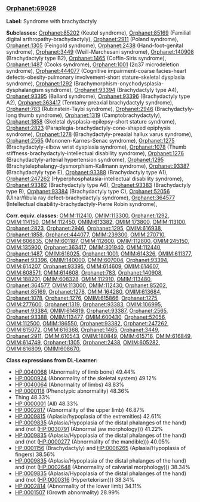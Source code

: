 
### [Orphanet:69028](http://www.orpha.net/ORDO/Orphanet_69028)
**Label:** Syndrome with brachydactyly

**Subclasses:** [Orphanet:85202](http://www.orpha.net/ORDO/Orphanet_85202) (Keutel syndrome), [Orphanet:85169](http://www.orpha.net/ORDO/Orphanet_85169) (Familial digital arthropathy-brachydactyly), [Orphanet:2911](http://www.orpha.net/ORDO/Orphanet_2911) (Poland syndrome), [Orphanet:1305](http://www.orpha.net/ORDO/Orphanet_1305) (Feingold syndrome), [Orphanet:2438](http://www.orpha.net/ORDO/Orphanet_2438) (Hand-foot-genital syndrome), [Orphanet:3449](http://www.orpha.net/ORDO/Orphanet_3449) (Weill-Marchesani syndrome), [Orphanet:140908](http://www.orpha.net/ORDO/Orphanet_140908) (Brachydactyly type B2), [Orphanet:1465](http://www.orpha.net/ORDO/Orphanet_1465) (Coffin-Siris syndrome), [Orphanet:1487](http://www.orpha.net/ORDO/Orphanet_1487) (Cooks syndrome), [Orphanet:1001](http://www.orpha.net/ORDO/Orphanet_1001) (2q37 microdeletion syndrome), [Orphanet:444077](http://www.orpha.net/ORDO/Orphanet_444077) (Cognitive impairment-coarse facies-heart defects-obesity-pulmonary involvement-short stature-skeletal dysplasia syndrome), [Orphanet:1292](http://www.orpha.net/ORDO/Orphanet_1292) (Brachymorphism-onychodysplasia-dysphalangism syndrome), [Orphanet:93394](http://www.orpha.net/ORDO/Orphanet_93394) (Brachydactyly type A4), [Orphanet:93395](http://www.orpha.net/ORDO/Orphanet_93395) (Ballard syndrome), [Orphanet:93396](http://www.orpha.net/ORDO/Orphanet_93396) (Brachydactyly type A2), [Orphanet:363417](http://www.orpha.net/ORDO/Orphanet_363417) (Temtamy preaxial brachydactyly syndrome), [Orphanet:783](http://www.orpha.net/ORDO/Orphanet_783) (Rubinstein-Taybi syndrome), [Orphanet:2946](http://www.orpha.net/ORDO/Orphanet_2946) (Brachydactyly-long thumb syndrome), [Orphanet:1319](http://www.orpha.net/ORDO/Orphanet_1319) (Camptobrachydactyly), [Orphanet:1858](http://www.orpha.net/ORDO/Orphanet_1858) (Skeletal dysplasia-epilepsy-short stature syndrome), [Orphanet:2823](http://www.orpha.net/ORDO/Orphanet_2823) (Paraplegia-brachydactyly-cone-shaped epiphysis syndrome), [Orphanet:1278](http://www.orpha.net/ORDO/Orphanet_1278) (Brachydactyly-preaxial hallux varus syndrome), [Orphanet:2565](http://www.orpha.net/ORDO/Orphanet_2565) (Mononen-Karnes-Senac syndrome), [Orphanet:1275](http://www.orpha.net/ORDO/Orphanet_1275) (Brachydactyly-elbow wrist dysplasia syndrome), [Orphanet:1078](http://www.orpha.net/ORDO/Orphanet_1078) (Thumb stiffness-brachydactyly-intellectual disability syndrome), [Orphanet:1276](http://www.orpha.net/ORDO/Orphanet_1276) (Brachydactyly-arterial hypertension syndrome), [Orphanet:1295](http://www.orpha.net/ORDO/Orphanet_1295) (Brachytelephalangy-dysmorphism-Kallmann syndrome), [Orphanet:93387](http://www.orpha.net/ORDO/Orphanet_93387) (Brachydactyly type E), [Orphanet:93388](http://www.orpha.net/ORDO/Orphanet_93388) (Brachydactyly type A1), [Orphanet:247262](http://www.orpha.net/ORDO/Orphanet_247262) (Hyperphosphatasia-intellectual disability syndrome), [Orphanet:93382](http://www.orpha.net/ORDO/Orphanet_93382) (Brachydactyly type A6), [Orphanet:93383](http://www.orpha.net/ORDO/Orphanet_93383) (Brachydactyly type B), [Orphanet:93384](http://www.orpha.net/ORDO/Orphanet_93384) (Brachydactyly type C), [Orphanet:52056](http://www.orpha.net/ORDO/Orphanet_52056) (Ulnar/fibula ray defect-brachydactyly syndrome), [Orphanet:364577](http://www.orpha.net/ORDO/Orphanet_364577) (Intellectual disability-brachydactyly-Pierre Robin syndrome), 

**Corr. equiv. classes:** [OMIM:112410](http://purl.obolibrary.org/obo/OMIM_112410), [OMIM:113300](http://purl.obolibrary.org/obo/OMIM_113300), [Orphanet:1292](http://www.orpha.net/ORDO/Orphanet_1292), [OMIM:114150](http://purl.obolibrary.org/obo/OMIM_114150), [OMIM:112450](http://purl.obolibrary.org/obo/OMIM_112450), [OMIM:613382](http://purl.obolibrary.org/obo/OMIM_613382), [OMIM:173800](http://purl.obolibrary.org/obo/OMIM_173800), [OMIM:113100](http://purl.obolibrary.org/obo/OMIM_113100), [Orphanet:2823](http://www.orpha.net/ORDO/Orphanet_2823), [Orphanet:2946](http://www.orpha.net/ORDO/Orphanet_2946), [Orphanet:1295](http://www.orpha.net/ORDO/Orphanet_1295), [OMIM:616938](http://purl.obolibrary.org/obo/OMIM_616938), [Orphanet:1858](http://www.orpha.net/ORDO/Orphanet_1858), [Orphanet:444077](http://www.orpha.net/ORDO/Orphanet_444077), [OMIM:239300](http://purl.obolibrary.org/obo/OMIM_239300), [OMIM:270710](http://purl.obolibrary.org/obo/OMIM_270710), [OMIM:606835](http://purl.obolibrary.org/obo/OMIM_606835), [OMIM:601187](http://purl.obolibrary.org/obo/OMIM_601187), [OMIM:112600](http://purl.obolibrary.org/obo/OMIM_112600), [OMIM:112800](http://purl.obolibrary.org/obo/OMIM_112800), [OMIM:245150](http://purl.obolibrary.org/obo/OMIM_245150), [OMIM:135900](http://purl.obolibrary.org/obo/OMIM_135900), [Orphanet:363417](http://www.orpha.net/ORDO/Orphanet_363417), [OMIM:301940](http://purl.obolibrary.org/obo/OMIM_301940), [OMIM:112440](http://purl.obolibrary.org/obo/OMIM_112440), [Orphanet:1487](http://www.orpha.net/ORDO/Orphanet_1487), [OMIM:616025](http://purl.obolibrary.org/obo/OMIM_616025), [Orphanet:1001](http://www.orpha.net/ORDO/Orphanet_1001), [OMIM:614326](http://purl.obolibrary.org/obo/OMIM_614326), [OMIM:611377](http://purl.obolibrary.org/obo/OMIM_611377), [Orphanet:93396](http://www.orpha.net/ORDO/Orphanet_93396), [OMIM:140000](http://purl.obolibrary.org/obo/OMIM_140000), [OMIM:607004](http://purl.obolibrary.org/obo/OMIM_607004), [Orphanet:93394](http://www.orpha.net/ORDO/Orphanet_93394), [OMIM:614207](http://purl.obolibrary.org/obo/OMIM_614207), [Orphanet:93395](http://www.orpha.net/ORDO/Orphanet_93395), [OMIM:614609](http://purl.obolibrary.org/obo/OMIM_614609), [OMIM:614607](http://purl.obolibrary.org/obo/OMIM_614607), [OMIM:608571](http://purl.obolibrary.org/obo/OMIM_608571), [OMIM:614608](http://purl.obolibrary.org/obo/OMIM_614608), [Orphanet:783](http://www.orpha.net/ORDO/Orphanet_783), [Orphanet:140908](http://www.orpha.net/ORDO/Orphanet_140908), [OMIM:188201](http://purl.obolibrary.org/obo/OMIM_188201), [OMIM:608328](http://purl.obolibrary.org/obo/OMIM_608328), [OMIM:112910](http://purl.obolibrary.org/obo/OMIM_112910), [OMIM:113480](http://purl.obolibrary.org/obo/OMIM_113480), [Orphanet:364577](http://www.orpha.net/ORDO/Orphanet_364577), [OMIM:113000](http://purl.obolibrary.org/obo/OMIM_113000), [OMIM:112430](http://purl.obolibrary.org/obo/OMIM_112430), [Orphanet:85202](http://www.orpha.net/ORDO/Orphanet_85202), [Orphanet:85169](http://www.orpha.net/ORDO/Orphanet_85169), [Orphanet:1278](http://www.orpha.net/ORDO/Orphanet_1278), [OMIM:164280](http://purl.obolibrary.org/obo/OMIM_164280), [OMIM:613684](http://purl.obolibrary.org/obo/OMIM_613684), [Orphanet:1078](http://www.orpha.net/ORDO/Orphanet_1078), [Orphanet:1276](http://www.orpha.net/ORDO/Orphanet_1276), [OMIM:615866](http://purl.obolibrary.org/obo/OMIM_615866), [Orphanet:1275](http://www.orpha.net/ORDO/Orphanet_1275), [OMIM:277600](http://purl.obolibrary.org/obo/OMIM_277600), [Orphanet:1319](http://www.orpha.net/ORDO/Orphanet_1319), [Orphanet:93383](http://www.orpha.net/ORDO/Orphanet_93383), [OMIM:106995](http://purl.obolibrary.org/obo/OMIM_106995), [Orphanet:93384](http://www.orpha.net/ORDO/Orphanet_93384), [OMIM:614819](http://purl.obolibrary.org/obo/OMIM_614819), [Orphanet:93387](http://www.orpha.net/ORDO/Orphanet_93387), [Orphanet:2565](http://www.orpha.net/ORDO/Orphanet_2565), [Orphanet:93388](http://www.orpha.net/ORDO/Orphanet_93388), [OMIM:113477](http://purl.obolibrary.org/obo/OMIM_113477), [OMIM:600430](http://purl.obolibrary.org/obo/OMIM_600430), [Orphanet:52056](http://www.orpha.net/ORDO/Orphanet_52056), [OMIM:112500](http://purl.obolibrary.org/obo/OMIM_112500), [OMIM:186550](http://purl.obolibrary.org/obo/OMIM_186550), [Orphanet:93382](http://www.orpha.net/ORDO/Orphanet_93382), [Orphanet:247262](http://www.orpha.net/ORDO/Orphanet_247262), [OMIM:615072](http://purl.obolibrary.org/obo/OMIM_615072), [OMIM:616368](http://purl.obolibrary.org/obo/OMIM_616368), [Orphanet:1465](http://www.orpha.net/ORDO/Orphanet_1465), [Orphanet:3449](http://www.orpha.net/ORDO/Orphanet_3449), [Orphanet:2911](http://www.orpha.net/ORDO/Orphanet_2911), [OMIM:610543](http://purl.obolibrary.org/obo/OMIM_610543), [OMIM:180849](http://purl.obolibrary.org/obo/OMIM_180849), [OMIM:615716](http://purl.obolibrary.org/obo/OMIM_615716), [OMIM:616849](http://purl.obolibrary.org/obo/OMIM_616849), [OMIM:614749](http://purl.obolibrary.org/obo/OMIM_614749), [Orphanet:1305](http://www.orpha.net/ORDO/Orphanet_1305), [Orphanet:2438](http://www.orpha.net/ORDO/Orphanet_2438), [OMIM:605282](http://purl.obolibrary.org/obo/OMIM_605282), [OMIM:616809](http://purl.obolibrary.org/obo/OMIM_616809), [OMIM:608670](http://purl.obolibrary.org/obo/OMIM_608670), 

**Class expressions from DL-Learner:**

- [HP:0040068](http://purl.obolibrary.org/obo/HP_0040068) (Abnormality of limb bone) 49.44%
- [HP:0000924](http://purl.obolibrary.org/obo/HP_0000924) (Abnormality of the skeletal system) 49.12%
- [HP:0040064](http://purl.obolibrary.org/obo/HP_0040064) (Abnormality of limbs) 48.83%
- [HP:0000118](http://purl.obolibrary.org/obo/HP_0000118) (Phenotypic abnormality) 48.36%
- Thing 48.33%
- [HP:0000001](http://purl.obolibrary.org/obo/HP_0000001) (All) 48.33%
- [HP:0002817](http://purl.obolibrary.org/obo/HP_0002817) (Abnormality of the upper limb) 46.87%
- [HP:0009815](http://purl.obolibrary.org/obo/HP_0009815) (Aplasia/hypoplasia of the extremities) 42.61%
- [HP:0009835](http://purl.obolibrary.org/obo/HP_0009835) (Aplasia/Hypoplasia of the distal phalanges of the hand) and (not ([HP:0030791](http://purl.obolibrary.org/obo/HP_0030791) (Abnormal jaw morphology))) 41.22%
- [HP:0009835](http://purl.obolibrary.org/obo/HP_0009835) (Aplasia/Hypoplasia of the distal phalanges of the hand) and (not ([HP:0000277](http://purl.obolibrary.org/obo/HP_0000277) (Abnormality of the mandible))) 40.05%
- [HP:0001156](http://purl.obolibrary.org/obo/HP_0001156) (Brachydactyly) and [HP:0006265](http://purl.obolibrary.org/obo/HP_0006265) (Aplasia/Hypoplasia of fingers) 38.56%
- [HP:0009835](http://purl.obolibrary.org/obo/HP_0009835) (Aplasia/Hypoplasia of the distal phalanges of the hand) and (not ([HP:0002648](http://purl.obolibrary.org/obo/HP_0002648) (Abnormality of calvarial morphology))) 38.34%
- [HP:0009835](http://purl.obolibrary.org/obo/HP_0009835) (Aplasia/Hypoplasia of the distal phalanges of the hand) and (not ([HP:0000316](http://purl.obolibrary.org/obo/HP_0000316) (Hypertelorism))) 38.34%
- [HP:0002814](http://purl.obolibrary.org/obo/HP_0002814) (Abnormality of the lower limb) 34.11%
- [HP:0001507](http://purl.obolibrary.org/obo/HP_0001507) (Growth abnormality) 28.99%


